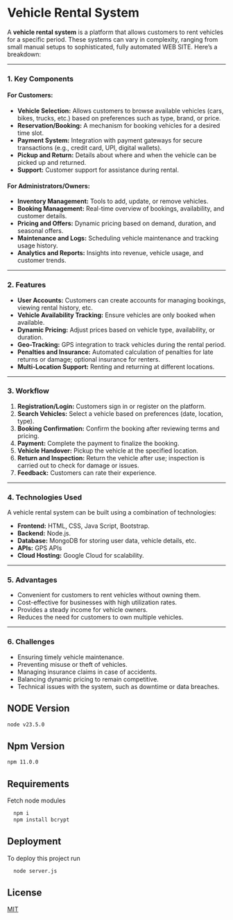 # Vehicle Rental System

A **vehicle rental system** is a platform that allows customers to rent vehicles for a specific period. These systems can vary in complexity, ranging from small manual setups to sophisticated, fully automated WEB SITE. Here’s a breakdown:

---

### **1. Key Components**

#### **For Customers:**

- **Vehicle Selection:** Allows customers to browse available vehicles (cars, bikes, trucks, etc.) based on preferences such as type, brand, or price.
- **Reservation/Booking:** A mechanism for booking vehicles for a desired time slot.
- **Payment System:** Integration with payment gateways for secure transactions (e.g., credit card, UPI, digital wallets).
- **Pickup and Return:** Details about where and when the vehicle can be picked up and returned.
- **Support:** Customer support for assistance during rental.

#### **For Administrators/Owners:**

- **Inventory Management:** Tools to add, update, or remove vehicles.
- **Booking Management:** Real-time overview of bookings, availability, and customer details.
- **Pricing and Offers:** Dynamic pricing based on demand, duration, and seasonal offers.
- **Maintenance and Logs:** Scheduling vehicle maintenance and tracking usage history.
- **Analytics and Reports:** Insights into revenue, vehicle usage, and customer trends.

---

### **2. Features**

- **User Accounts:** Customers can create accounts for managing bookings, viewing rental history, etc.
- **Vehicle Availability Tracking:** Ensure vehicles are only booked when available.
- **Dynamic Pricing:** Adjust prices based on vehicle type, availability, or duration.
- **Geo-Tracking:** GPS integration to track vehicles during the rental period.
- **Penalties and Insurance:** Automated calculation of penalties for late returns or damage; optional insurance for renters.
- **Multi-Location Support:** Renting and returning at different locations.

---

### **3. Workflow**

1. **Registration/Login:** Customers sign in or register on the platform.
2. **Search Vehicles:** Select a vehicle based on preferences (date, location, type).
3. **Booking Confirmation:** Confirm the booking after reviewing terms and pricing.
4. **Payment:** Complete the payment to finalize the booking.
5. **Vehicle Handover:** Pickup the vehicle at the specified location.
6. **Return and Inspection:** Return the vehicle after use; inspection is carried out to check for damage or issues.
7. **Feedback:** Customers can rate their experience.

---

### **4. Technologies Used**

A vehicle rental system can be built using a combination of technologies:

- **Frontend:** HTML, CSS, Java Script, Bootstrap.
- **Backend:** Node.js.
- **Database:** MongoDB for storing user data, vehicle details, etc.
- **APIs:** GPS APIs
- **Cloud Hosting:** Google Cloud for scalability.

---

### **5. Advantages**

- Convenient for customers to rent vehicles without owning them.
- Cost-effective for businesses with high utilization rates.
- Provides a steady income for vehicle owners.
- Reduces the need for customers to own multiple vehicles.

---

### **6. Challenges**

- Ensuring timely vehicle maintenance.
- Preventing misuse or theft of vehicles.
- Managing insurance claims in case of accidents.
- Balancing dynamic pricing to remain competitive.
- Technical issues with the system, such as downtime or data breaches.

## NODE Version

```bash
node v23.5.0
```

## Npm Version

```bash
npm 11.0.0
```

## Requirements

Fetch node modules

```bash
  npm i
  npm install bcrypt
```

## Deployment

To deploy this project run

```bash
  node server.js
```

## License

[MIT](https://choosealicense.com/licenses/mit/)
